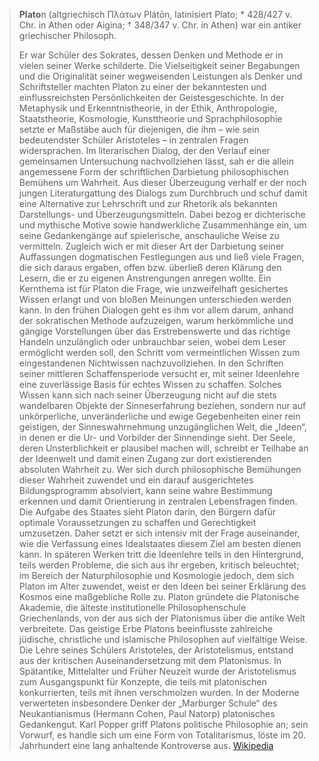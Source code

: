 > **Plato**n (altgriechisch Πλάτων Plátōn, latinisiert Plato; * 428/427 v. Chr. in Athen oder Aigina; † 348/347 v. Chr. in Athen) war ein antiker griechischer Philosoph.
>
> Er war Schüler des Sokrates, dessen Denken und Methode er in vielen seiner Werke schilderte. Die Vielseitigkeit seiner Begabungen und die Originalität seiner wegweisenden Leistungen als Denker und Schriftsteller machten Platon zu einer der bekanntesten und einflussreichsten Persönlichkeiten der Geistesgeschichte. In der Metaphysik und Erkenntnistheorie, in der Ethik, Anthropologie, Staatstheorie, Kosmologie, Kunsttheorie und Sprachphilosophie setzte er Maßstäbe auch für diejenigen, die ihm – wie sein bedeutendster Schüler Aristoteles – in zentralen Fragen widersprachen.
> Im literarischen Dialog, der den Verlauf einer gemeinsamen Untersuchung nachvollziehen lässt, sah er die allein angemessene Form der schriftlichen Darbietung philosophischen Bemühens um Wahrheit. Aus dieser Überzeugung verhalf er der noch jungen Literaturgattung des Dialogs zum Durchbruch und schuf damit eine Alternative zur Lehrschrift und zur Rhetorik als bekannten Darstellungs- und Überzeugungsmitteln. Dabei bezog er dichterische und mythische Motive sowie handwerkliche Zusammenhänge ein, um seine Gedankengänge auf spielerische, anschauliche Weise zu vermitteln. Zugleich wich er mit dieser Art der Darbietung seiner Auffassungen dogmatischen Festlegungen aus und ließ viele Fragen, die sich daraus ergaben, offen bzw. überließ deren Klärung den Lesern, die er zu eigenen Anstrengungen anregen wollte.
> Ein Kernthema ist für Platon die Frage, wie unzweifelhaft gesichertes Wissen erlangt und von bloßen Meinungen unterschieden werden kann. In den frühen Dialogen geht es ihm vor allem darum, anhand der sokratischen Methode aufzuzeigen, warum herkömmliche und gängige Vorstellungen über das Erstrebenswerte und das richtige Handeln unzulänglich oder unbrauchbar seien, wobei dem Leser ermöglicht werden soll, den Schritt vom vermeintlichen Wissen zum eingestandenen Nichtwissen nachzuvollziehen. In den Schriften seiner mittleren Schaffensperiode versucht er, mit seiner Ideenlehre eine zuverlässige Basis für echtes Wissen zu schaffen. Solches Wissen kann sich nach seiner Überzeugung nicht auf die stets wandelbaren Objekte der Sinneserfahrung beziehen, sondern nur auf unkörperliche, unveränderliche und ewige Gegebenheiten einer rein geistigen, der Sinneswahrnehmung unzugänglichen Welt, die „Ideen“, in denen er die Ur- und Vorbilder der Sinnendinge sieht. Der Seele, deren Unsterblichkeit er plausibel machen will, schreibt er Teilhabe an der Ideenwelt und damit einen Zugang zur dort existierenden absoluten Wahrheit zu. Wer sich durch philosophische Bemühungen dieser Wahrheit zuwendet und ein darauf ausgerichtetes Bildungsprogramm absolviert, kann seine wahre Bestimmung erkennen und damit Orientierung in zentralen Lebensfragen finden. Die Aufgabe des Staates sieht Platon darin, den Bürgern dafür optimale Voraussetzungen zu schaffen und Gerechtigkeit umzusetzen. Daher setzt er sich intensiv mit der Frage auseinander, wie die Verfassung eines Idealstaates diesem Ziel am besten dienen kann. In späteren Werken tritt die Ideenlehre teils in den Hintergrund, teils werden Probleme, die sich aus ihr ergeben, kritisch beleuchtet; im Bereich der Naturphilosophie und Kosmologie jedoch, dem sich Platon im Alter zuwendet, weist er den Ideen bei seiner Erklärung des Kosmos eine maßgebliche Rolle zu.
> Platon gründete die Platonische Akademie, die älteste institutionelle Philosophenschule Griechenlands, von der aus sich der Platonismus über die antike Welt verbreitete. Das geistige Erbe Platons beeinflusste zahlreiche jüdische, christliche und islamische Philosophen auf vielfältige Weise. Die Lehre seines Schülers Aristoteles, der Aristotelismus, entstand aus der kritischen Auseinandersetzung mit dem Platonismus. In Spätantike, Mittelalter und Früher Neuzeit wurde der Aristotelismus zum Ausgangspunkt für Konzepte, die teils mit platonischen konkurrierten, teils mit ihnen verschmolzen wurden.
> In der Moderne verwerteten insbesondere Denker der „Marburger Schule“ des Neukantianismus (Hermann Cohen, Paul Natorp) platonisches Gedankengut. Karl Popper griff Platons politische Philosophie an; sein Vorwurf, es handle sich um eine Form von Totalitarismus, löste im 20. Jahrhundert eine lang anhaltende Kontroverse aus.
> [Wikipedia](https://de.wikipedia.org/wiki/Platon)